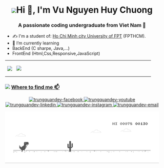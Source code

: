 
<h1 align="center"> <img src="https://emojis.slackmojis.com/emojis/images/1588315024/8823/hyperkitty.gif?1588315024" width="30" />Hi 👋, I'm Vu Nguyen Huy Chuong</h1>

<h3 align="center">A passionate coding undergraduate from Viet Nam 👋</h3>

- ✍ I'm a student of: [Ho Chi Minh city University of FPT](https://uni.fpt.edu.vn/en-US/Default.aspx) (FPTHCM).
- 🌱 I’m currently learning 
-  BackEnd (C sharpe, Java,...)
-  FrontEnd (Html,Css,Responsive,JavaScript)









<table style="width:100%;">
  <tr>
    <td>
      <p align="center"> 
    <a href="#" title="thanhhiepdev">
    <img width="315" align="center" src="https://github-readme-stats.vercel.app/api/top-langs/?username=vunguyenhuychuong&hide=c%23,powershell,Mathematica,Ruby,Objective-C,Objective-C%2b%2b,Cuda&title_color=61dafb&text_color=ffffff&icon_color=61dafb&bg_color=20232a&langs_count=8&layout=compact&border_color=61dafb&hide_border=true" />
    </a>
    </td>
    <td>
      <a href="#" title="thanhhiepdev">
        <img align="right" width="434" src="https://github-readme-stats.vercel.app/api?username=vunguyenhuychuong &show_icons=true&theme=react&border_color=61dafb&hide_border=true" />
  </a>
    </td>
  </tr>
</table>




<h3> <img src="https://emojis.slackmojis.com/emojis/images/1621024394/39092/cat-roll.gif?1621024394" width="28" /> <a href="https://github.com/xrkffgg/xrkffgg/blob/master/quotations.md"> Where to find me  📫</h3>

<div align="center">
  <a href="https://www.facebook.com/muoi.ngot.92/" target="blank">
    <img src="https://img.icons8.com/bubbles/100/000000/facebook-new.png" alt="trungquandev-facebook" />
  </a>
  <a href="https://www.youtube.com/channel/UCvXZppKx-nIOiWETGxnY_IA" target="blank">
    <img src="https://img.icons8.com/bubbles/100/000000/youtube-squared.png" alt="trungquandev-youtube" />
  </a>
  <a href="#" target="blank">
    <img src="https://img.icons8.com/bubbles/100/000000/linkedin.png" alt="trungquandev-linkedin" />
  </a>
  <a href="#" target="blank">
    <img src="https://img.icons8.com/bubbles/100/000000/instagram.png" alt="trungquandev-instagram" />
  </a>
  <a href="mailto:chuongvnhse150542@fpt.edu.vn" target="top">
    <img src="https://img.icons8.com/bubbles/100/000000/apple-mail.png" alt="trungquandev-email" />
  </a>
</div>





![Dino](https://raw.githubusercontent.com/wangningkai/wangningkai/master/assets/dino.gif)

                                   



